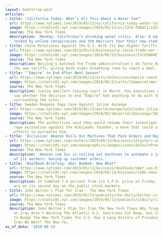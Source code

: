 ```yaml
---
layout: bootstrap-post
articles:
- title: 'California Today: What’s All This About a Water Tax?'
  url: https://www.nytimes.com/2019/05/13/us/california-today-water-tax.html
  image: https://static01.nyt.com/images/2019/05/13/us/13CA-TODAY1/13CA-TODAY1-facebookJumbo.jpg
  source: The New York Times
  description: 'Monday: California’s drinking water crisis. Also: A small town is
    rocked by online conspiracies and the Warriors tour their new stadium.'
- title: China Retaliates Against the U.S. With Its Own Higher Tariffs
  url: https://www.nytimes.com/2019/05/13/business/us-china-trade-war-retaliation.html
  image: https://static01.nyt.com/images/2019/05/13/business/13CHINARETALIATE/13CHINARETALIATE-facebookJumbo.jpg
  source: The New York Times
  description: Beijing’s matched the Trump administration’s de facto delay in collecting
    the new tariffs, giving both sides breathing room to reach a deal.
- title: "‘Empire’ to End After Next Season"
  url: https://www.nytimes.com/2019/05/13/arts/television/empire-canceled-season-6.html
  image: https://static01.nyt.com/images/2019/05/13/arts/13empire1/merlin_154205700_d1c12a03-8f42-4df2-b30e-59b94111c37e-facebookJumbo.jpg
  source: The New York Times
  description: Jussie Smollett leaving court in March. Fox executives declined to
    say whether the decision to end “Empire” had anything to do with the intense scrutiny
    surrounding the actor.
- title: Sweden Reopens Rape Case Against Julian Assange
  url: https://www.nytimes.com/2019/05/13/world/europe/wikileaks-julian-assange.html
  image: https://static01.nyt.com/images/2019/05/10/world/10assange/10assange-facebookJumbo.jpg
  source: The New York Times
  description: The authorities said they would resume their investigation into a 2010
    rape accusation against the WikiLeaks founder, a move that could complicate U.S.
    efforts to extradite him.
- title: 'Exclusive: Amazon Rolls Out Machines That Pack Orders and Replace Jobs'
  url: https://www.nytimes.com/reuters/2019/05/13/business/13reuters-amazon-com-automation-exclusive.html
  image: https://static01.nyt.com/newsgraphics/images/icons/defaultPromoCrop.png
  source: The New York Times
  description: 'Amazon.com Inc is rolling out machines to automate a job held by thousands
    of its workers: boxing up customer orders.'
- title: 'DealBook Briefing: Uber Bombed. Now What?'
  url: https://www.nytimes.com/2019/05/13/business/dealbook/uber-ipo.html
  image: https://static01.nyt.com/images/2019/05/13/business/13db-newsletter-uber/merlin_154656345_2128409c-0be2-4893-8ba2-52bf57559aba-facebookJumbo.jpg
  source: The New York Times
  description: It tumbled 7.6 percent from its I.P.O. price on Friday. Now all eyes
    are on its second day on the public stock markets.
- title: John Bolton's Plan for Iran - The New York Times
  url: https://www.nytimes.com/2019/05/13/podcasts/the-daily/bolton-iran-nuclear-deal.html
  image: https://static01.nyt.com/images/2019/05/13/podcasts/13daily/13daily-facebookJumbo.jpg
  source: The New York Times
  description: John Bolton's Plan for Iran The New York Times Why Trump's Sanctions
    on Iran Aren't Working The Atlantic U.S. Sanctions Cut Deep, but Iran Seems Unlikely
    to Budge The New York Times The U.S. Has a Long History of Provoking Wars. Could
    Iran Be Next? The New Yo…
as_of_date: '2019-05-13'
---
```


